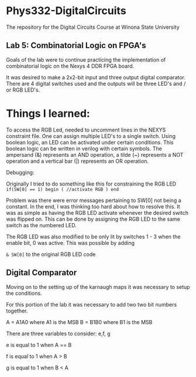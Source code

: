 # Phys332-DigitalCircuits
The repository for the Digital Circuits Course at Winona State University 

## Lab 5: Combinatorial Logic on FPGA's 

Goals of the lab were to continue practicing the implementation of combinatorial logic on the Nexys 4 DDR FPGA board. 

It was desired to make a 2x2-bit input and three output digital comparator. There are 4 digital switches used and the outputs will be three LED's and / or RGB LED's. 

# Things I learned: 

To access the RGB Led, needed to uncomment lines in the NEXYS constraint file. One can assign multiple LED's to a single switch. Using boolean logic, an LED can be activated under certain conditions. This boolean logic can be written in verilog with certain symbols. The ampersand (&) represents an AND operation, a tilde (~) represents a NOT operation and a vertical bar (|) represents an OR operation. 

Debugging: 

Originally I tried to do something like this for constraining the RGB LED
`
if(SW[0] == 1) begin
(
//activate RGB
)
end
`

Problem was there were error messages pertaining to SW[0] not being a constant. In the end, I was thinking too hard about how to resolve this. It was as simple as having the RGB LED activate whenever the desired switch was flipped on. This can be done by assigning the RGB LED to the same switch as the numbered LED. 

The RGB LED was also modified to be only lit by switches 1 - 3 when the enable bit, 0 was active. This was possible by adding 

`& SW[0]` to the original RGB LED code 


## Digital Comparator 
Moving on to the setting up of the karnaugh maps it was necessary to setup the conditions. 

For this portion of the lab it was necessary to add two two bit numbers together. 

A = A1A0 where A1 is the MSB
B = B1B0 where B1 is the MSB

There are three variables to consider: e,f, g

e is equal to 1 when A == B

f is equal to 1 when A > B

g is equal to 1 when B < A 



